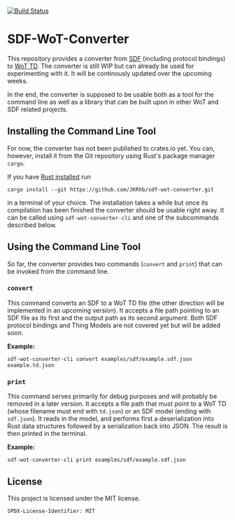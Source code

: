 [![Build Status](https://github.com/JKRhb/sdf-wot-converter/actions/workflows/rust.yml/badge.svg)](https://github.com/JKRhb/sdf-wot-converter/actions/workflows/rust.yml)

# SDF-WoT-Converter

This repository provides a converter from [SDF](https://datatracker.ietf.org/doc/html/draft-ietf-asdf-sdf-05) (including protocol bindings) to [WoT TD](https://www.w3.org/TR/wot-thing-description/).
The converter is still WIP but can already be used for experimenting with it.
It will be continously updated over the upcoming weeks.

In the end, the converter is supposed to be usable both as a tool for the command line as well as a library that can be built upon in other WoT and SDF related projects.

## Installing the Command Line Tool

For now, the converter has not been published to crates.io yet.
You can, however, install it from the Git repository using Rust's package manager `cargo`.

If you have [Rust installed](https://www.rust-lang.org/tools/install) run

```
cargo install --git https://github.com/JKRhb/sdf-wot-converter.git
```

in a terminal of your choice.
The installation takes a while but once its compilation has been finished the converter should be usable right away.
It can be called using `sdf-wot-converter-cli` and one of the subcommands described below.

## Using the Command Line Tool

So far, the converter provides two commands (`convert` and `print`) that can be invoked from the command line.

### `convert`

This command converts an SDF to a WoT TD file (the other direction will be implemented in an upcoming version).
It accepts a file path pointing to an SDF file as its first and the output path as its second argument.
Both SDF protocol bindings and Thing Models are not covered yet but will be added soon.

**Example:**

```
sdf-wot-converter-cli convert examples/sdf/example.sdf.json example.td.json
```

### `print`

This command serves primarily for debug purposes and will probably be removed in a later version.
It accepts a file path that must point to a WoT TD (whose filename must end with `td.json`) or an SDF model (ending with `sdf.json`).
It reads in the model, and performs first a deserialization into Rust data structures followed by a serialization back into JSON.
The result is then printed in the terminal.

**Example:**

```
sdf-wot-converter-cli print examples/sdf/example.sdf.json
```

## License

This project is licensed under the MIT license.

```
SPDX-License-Identifier: MIT
```
